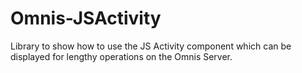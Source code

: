 # Omnis-JSActivity
Library to show how to use the JS Activity component which can be displayed for lengthy operations on the Omnis Server.
